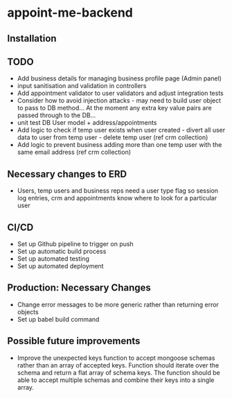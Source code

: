 # appoint-me-backend

## Installation


## TODO

- Add business details for managing business profile page (Admin panel)
- input sanitisation and validation in controllers
- Add appointment validator to user validators and adjust integration tests
- Consider how to avoid injection attacks - may need to build user object to pass to DB method... At the moment any extra key value pairs are passed through to the DB...
- unit test DB User model + address/appointments
- Add logic to check if temp user exists when user created - divert all user data to user from temp user - delete temp user (ref crm collection)
- Add logic to prevent business adding more than one temp user with the same email address (ref crm collection)

## Necessary changes to ERD

- Users, temp users and business reps need a user type flag so session log entries, crm and appointments know where to look for a particular user

## CI/CD
- Set up Github pipeline to trigger on push
- Set up automatic build process
- Set up automated testing
- Set up automated deployment

## Production: Necessary Changes

- Change error messages to be more generic rather than returning error objects
- Set up babel build command

## Possible future improvements

- Improve the unexpected keys function to accept mongoose schemas rather than an array of accepted keys. Function should iterate over the schema and return a flat array of schema keys. The function should be able to accept multiple schemas and combine their keys into a single array.